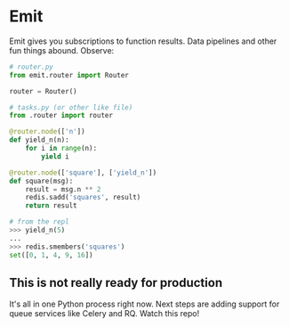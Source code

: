 # Emit

Emit gives you subscriptions to function results. Data pipelines and other fun
things abound. Observe:

```python
# router.py
from emit.router import Router

router = Router()

# tasks.py (or other like file)
from .router import router

@router.node(['n'])
def yield_n(n):
    for i in range(n):
        yield i

@router.node(['square'], ['yield_n'])
def square(msg):
    result = msg.n ** 2
    redis.sadd('squares', result)
    return result

# from the repl
>>> yield_n(5)
...
>>> redis.smembers('squares')
set([0, 1, 4, 9, 16])
```

## This is not really ready for production

It's all in one Python process right now. Next steps are adding support for
queue services like Celery and RQ. Watch this repo!
